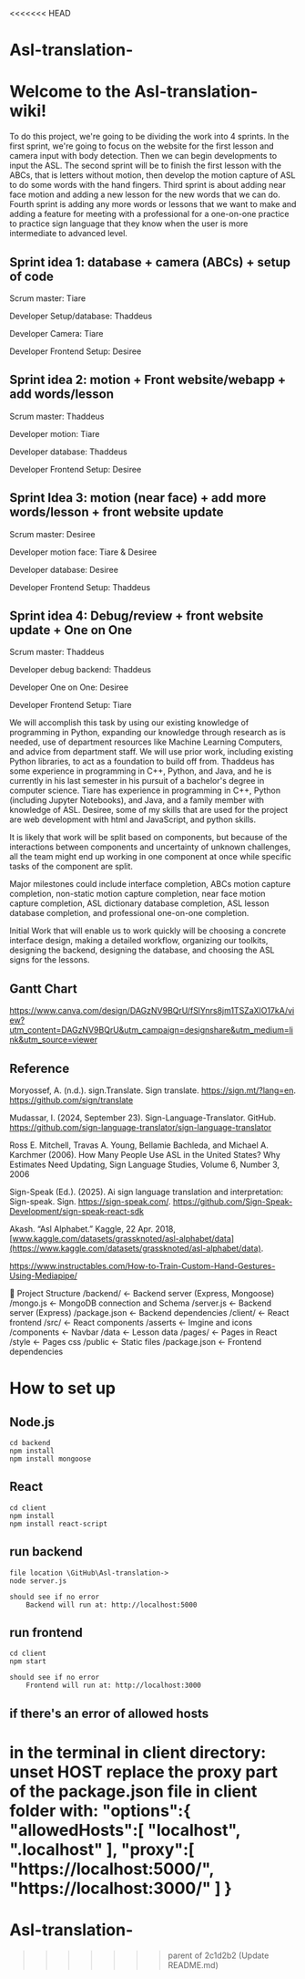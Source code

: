 <<<<<<< HEAD
# Asl-translation-
# Welcome to the Asl-translation- wiki!

To do this project, we're going to be dividing the work into 4 sprints. In the first sprint, we're going to focus on the website for the first lesson and camera input with body detection. Then we can begin developments to input the ASL. The second sprint will be to finish the first lesson with the ABCs, that is letters without motion, then develop the motion capture of ASL to do some words with the hand fingers. Third sprint is about adding near face motion and adding a new lesson for the new words that we can do. Fourth sprint is adding any more words or lessons that we want to make and adding a feature for meeting with a professional for a one-on-one practice to practice sign language that they know when the user is more intermediate to advanced level.  


## Sprint idea 1:  database + camera (ABCs) + setup of code 

Scrum master: Tiare 

Developer Setup/database: Thaddeus 

Developer Camera: Tiare 

Developer Frontend Setup: Desiree 


## Sprint idea 2: motion + Front website/webapp + add words/lesson 

Scrum master: Thaddeus 

Developer motion: Tiare 

Developer database: Thaddeus 

Developer Frontend Setup: Desiree 


## Sprint Idea 3: motion (near face) + add more words/lesson + front website update 

Scrum master: Desiree 

Developer motion face: Tiare & Desiree 

Developer database: Desiree 

Developer Frontend Setup: Thaddeus 


## Sprint idea 4: Debug/review + front website update + One on One 

Scrum master: Thaddeus 

Developer debug backend: Thaddeus 

Developer One on One: Desiree 

Developer Frontend Setup: Tiare
 

We will accomplish this task by using our existing knowledge of programming in Python, expanding our knowledge through research as is needed, use of department resources like Machine Learning Computers, and advice from department staff. We will use prior work, including existing Python libraries, to act as a foundation to build off from. Thaddeus has some experience in programming in C++, Python, and Java, and he is currently in his last semester in his pursuit of a bachelor's degree in computer science. Tiare has experience in programming in C++, Python (including Jupyter Notebooks), and Java, and a family member with knowledge of ASL. Desiree, some of my skills that are used for the project are web development with html and JavaScript, and python skills. 

It is likely that work will be split based on components, but because of the interactions between components and uncertainty of unknown challenges, all the team might end up working in one component at once while specific tasks of the component are split. 

Major milestones could include interface completion, ABCs motion capture completion, non-static motion capture completion, near face motion capture completion, ASL dictionary database completion, ASL lesson database completion, and professional one-on-one completion. 

Initial Work that will enable us to work quickly will be choosing a concrete interface design, making a detailed workflow, organizing our toolkits, designing the backend, designing the database, and choosing the ASL signs for the lessons. 

## Gantt Chart 
https://www.canva.com/design/DAGzNV9BQrU/fSlYnrs8jm1TSZaXlO17kA/view?utm_content=DAGzNV9BQrU&utm_campaign=designshare&utm_medium=link&utm_source=viewer


## Reference 

Moryossef, A. (n.d.). sign.Translate. Sign translate. https://sign.mt/?lang=en. https://github.com/sign/translate  

Mudassar, I. (2024, September 23). Sign-Language-Translator. GitHub. https://github.com/sign-language-translator/sign-language-translator 

Ross E. Mitchell, Travas A. Young, Bellamie Bachleda, and Michael A. Karchmer (2006). How Many People Use ASL in the United States? Why Estimates Need Updating, Sign Language Studies, Volume 6, Number 3, 2006 

Sign-Speak (Ed.). (2025). Ai sign language translation and interpretation: Sign-speak. Sign. https://sign-speak.com/. https://github.com/Sign-Speak-Development/sign-speak-react-sdk  

Akash. “Asl Alphabet.” Kaggle, 22 Apr. 2018, [www.kaggle.com/datasets/grassknoted/asl-alphabet/data](https://www.kaggle.com/datasets/grassknoted/asl-alphabet/data).

https://www.instructables.com/How-to-Train-Custom-Hand-Gestures-Using-Mediapipe/ 













📂 Project Structure
/backend/           ← Backend server (Express, Mongoose)
    /mongo.js       ← MongoDB connection and Schema
    /server.js      ← Backend server (Express)
    /package.json   ← Backend dependencies
/client/            ← React frontend
   /src/            ← React components
        /asserts    ← Imgine and icons
        /components ← Navbar 
        /data       ← Lesson data
        /pages/     ← Pages in React
            /style  ← Pages css
   /public          ← Static files
   /package.json    ← Frontend dependencies




# How to set up

## Node.js
    cd backend
    npm install
    npm install mongoose

## React
    cd client
    npm install
    npm install react-script

## run backend
    file location \GitHub\Asl-translation->
    node server.js

    should see if no error
        Backend will run at: http://localhost:5000

## run frontend 
    cd client
    npm start

    should see if no error
        Frontend will run at: http://localhost:3000

## if there's an error of allowed hosts
in the terminal in client directory: unset HOST
replace the proxy part of the package.json file in client folder with:
"options":{
    "allowedHosts":[
        "localhost",
        ".localhost"
    ],
    "proxy":[
        "https://localhost:5000/",
        "https://localhost:3000/"
    ]
}
=======
# Asl-translation-
>>>>>>> parent of 2c1d2b2 (Update README.md)
